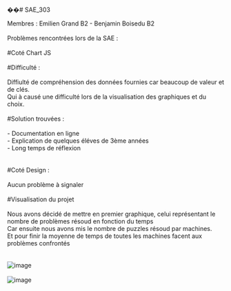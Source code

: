 ��#   S A E _ 3 0 3 

Membres : Emilien Grand B2 - Benjamin Boisedu B2 </br>
</br>
Problèmes rencontrées lors de la SAE : </br>
</br>
#Coté Chart JS </br>
</br>
  #Difficulté : </br>
  </br>
    Diffiulté de compréhension des données fournies car beaucoup de valeur et de clés. </br>
    Qui à causé une difficulté lors de la visualisation des graphiques et du choix. </br>
</br>
  #Solution trouvées : </br>
</br>
    - Documentation en ligne </br>
    - Explication de quelques éléves de 3ème années </br>
    - Long temps de réflexion </br>
</br>
</br>
#Coté Design :  </br>
</br>
Aucun problème à signaler </br>
</br>
#Visualisation du projet </br>
</br>
Nous avons décidé de mettre en premier graphique, celui représentant le nombre de problèmes résoud en fonction du temps </br>
Car ensuite nous avons mis le nombre de puzzles résoud par machines. </br>
Et pour finir la moyenne de temps de toutes les machines facent aux problèmes confrontés </br>
</br>
</br>
 ![image](https://github.com/BenjaminBoisedu/SAE_303/assets/99210381/547f5a3d-c8e4-49d8-9998-71cec4c18be1) </br>
</br>
 ![image](https://github.com/BenjaminBoisedu/SAE_303/assets/99210381/061ea87b-fc2a-45bf-a8b1-306c8d5dafa8) </br>
</br>
